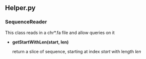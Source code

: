 ## Helper.py

### SequenceReader
This class reads in a chr*.fa file and allow queries on it

- **getStartWithLen(start, len)**

	return a slice of sequence, starting at index *start* with length *len*
	
